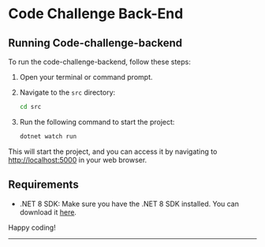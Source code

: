 # Code Challenge Back-End

## Running Code-challenge-backend

To run the code-challenge-backend, follow these steps:

1. Open your terminal or command prompt.

2. Navigate to the `src` directory:

    ```bash
    cd src
    ```

3. Run the following command to start the project:

    ```bash
    dotnet watch run
    ```

This will start the project, and you can access it by navigating to [http://localhost:5000](http://localhost:5000) in your web browser.

## Requirements

- .NET 8 SDK: Make sure you have the .NET 8 SDK installed. You can download it [here](https://dotnet.microsoft.com/en-us/download).

Happy coding!
****